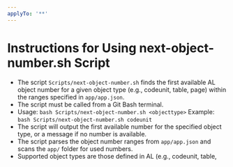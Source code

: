 ```yaml
---
applyTo: '**'
---
```


# Instructions for Using next-object-number.sh Script

- The script `Scripts/next-object-number.sh` finds the first available AL object number for a given object type (e.g., codeunit, table, page) within the ranges specified in `app/app.json`.
- The script must be called from a Git Bash terminal.
- Usage:
  `bash Scripts/next-object-number.sh <objecttype>`
  Example:
  `bash Scripts/next-object-number.sh codeunit`
- The script will output the first available number for the specified object type, or a message if no number is available.
- The script parses the object number ranges from `app/app.json` and scans the `app/` folder for used numbers.
- Supported object types are those defined in AL (e.g., codeunit, table,